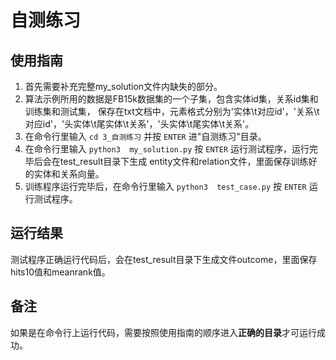# 自测练习

## 使用指南

1. 首先需要补充完整my_solution文件内缺失的部分。
2. 算法示例所用的数据是FB15k数据集的一个子集，包含实体id集，关系id集和训练集和测试集，
   保存在txt文档中，元素格式分别为'实体\t对应id'，'关系\t对应id'，'头实体\t尾实体\t关系'，'头实体\t尾实体\t关系'。
3. 在命令行里输入 `cd 3_自测练习` 并按 `ENTER` 进"自测练习"目录。
4. 在命令行里输入 `python3  my_solution.py` 按 `ENTER` 运行测试程序，运行完毕后会在test_result目录下生成
   entity文件和relation文件，里面保存训练好的实体和关系向量。
5. 训练程序运行完毕后，在命令行里输入 `python3  test_case.py` 按 `ENTER` 运行测试程序。

## 运行结果
测试程序正确运行代码后，会在test_result目录下生成文件outcome，里面保存hits10值和meanrank值。

## 备注
如果是在命令行上运行代码，需要按照使用指南的顺序进入**正确的目录**才可运行成功。







